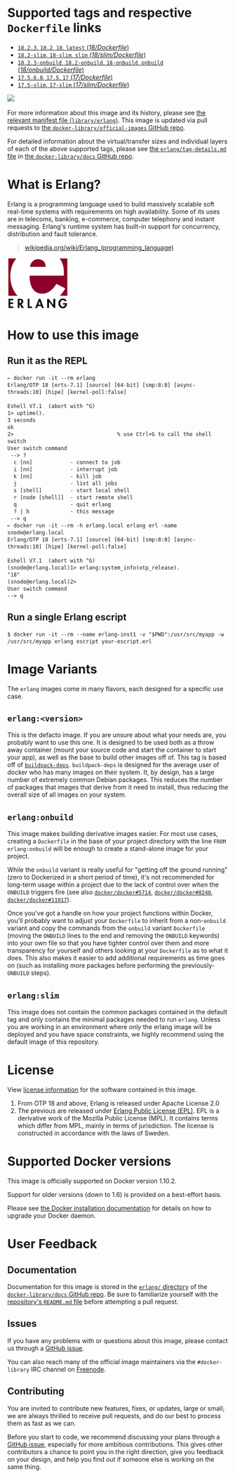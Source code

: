 # Supported tags and respective `Dockerfile` links

-	[`18.2.3`, `18.2`, `18`, `latest` (*18/Dockerfile*)](https://github.com/c0b/docker-erlang-otp/blob/7b450cd7f43203d34c10ae0d35e9f8ea67257415/18/Dockerfile)
-	[`18.2-slim`, `18-slim`, `slim` (*18/slim/Dockerfile*)](https://github.com/c0b/docker-erlang-otp/blob/7b450cd7f43203d34c10ae0d35e9f8ea67257415/18/slim/Dockerfile)
-	[`18.2.3-onbuild`, `18.2-onbuild`, `18-onbuild`, `onbuild` (*18/onbuild/Dockerfile*)](https://github.com/c0b/docker-erlang-otp/blob/7b450cd7f43203d34c10ae0d35e9f8ea67257415/18/onbuild/Dockerfile)
-	[`17.5.6.8`, `17.5`, `17` (*17/Dockerfile*)](https://github.com/c0b/docker-erlang-otp/blob/7b450cd7f43203d34c10ae0d35e9f8ea67257415/17/Dockerfile)
-	[`17.5-slim`, `17-slim` (*17/slim/Dockerfile*)](https://github.com/c0b/docker-erlang-otp/blob/7b450cd7f43203d34c10ae0d35e9f8ea67257415/17/slim/Dockerfile)

[![](https://badge.imagelayers.io/erlang:latest.svg)](https://imagelayers.io/?images=erlang:18.2.3,erlang:18.2-slim,erlang:18.2.3-onbuild,erlang:17.5.6.8,erlang:17.5-slim)

For more information about this image and its history, please see [the relevant manifest file (`library/erlang`)](https://github.com/docker-library/official-images/blob/master/library/erlang). This image is updated via pull requests to [the `docker-library/official-images` GitHub repo](https://github.com/docker-library/official-images).

For detailed information about the virtual/transfer sizes and individual layers of each of the above supported tags, please see [the `erlang/tag-details.md` file](https://github.com/docker-library/docs/blob/master/erlang/tag-details.md) in [the `docker-library/docs` GitHub repo](https://github.com/docker-library/docs).

# What is Erlang?

Erlang is a programming language used to build massively scalable soft real-time systems with requirements on high availability. Some of its uses are in telecoms, banking, e-commerce, computer telephony and instant messaging. Erlang's runtime system has built-in support for concurrency, distribution and fault tolerance.

> [wikipedia.org/wiki/Erlang_(programming_language)](https://en.wikipedia.org/wiki/Erlang_%28programming_language%29)

![logo](https://raw.githubusercontent.com/docker-library/docs/4144083772e02655d41aa10d6467aaf1e99fa77b/erlang/logo.png)

# How to use this image

## Run it as the REPL

```console
➸ docker run -it --rm erlang
Erlang/OTP 18 [erts-7.1] [source] [64-bit] [smp:8:8] [async-threads:10] [hipe] [kernel-poll:false]

Eshell V7.1  (abort with ^G)
1> uptime().
3 seconds
ok
2>                                 % use Ctrl+G to call the shell switch
User switch command
 --> ?
  c [nn]            - connect to job
  i [nn]            - interrupt job
  k [nn]            - kill job
  j                 - list all jobs
  s [shell]         - start local shell
  r [node [shell]]  - start remote shell
  q                 - quit erlang
  ? | h             - this message
 --> q
➸ docker run -it --rm -h erlang.local erlang erl -name snode@erlang.local
Erlang/OTP 18 [erts-7.1] [source] [64-bit] [smp:8:8] [async-threads:10] [hipe] [kernel-poll:false]

Eshell V7.1  (abort with ^G)
(snode@erlang.local)1> erlang:system_info(otp_release).
"18"
(snode@erlang.local)2>
User switch command
--> q
```

## Run a single Erlang escript

```console
$ docker run -it --rm --name erlang-inst1 -v "$PWD":/usr/src/myapp -w /usr/src/myapp erlang escript your-escript.erl
```

# Image Variants

The `erlang` images come in many flavors, each designed for a specific use case.

## `erlang:<version>`

This is the defacto image. If you are unsure about what your needs are, you probably want to use this one. It is designed to be used both as a throw away container (mount your source code and start the container to start your app), as well as the base to build other images off of. This tag is based off of [`buildpack-deps`](https://registry.hub.docker.com/_/buildpack-deps/). `buildpack-deps` is designed for the average user of docker who has many images on their system. It, by design, has a large number of extremely common Debian packages. This reduces the number of packages that images that derive from it need to install, thus reducing the overall size of all images on your system.

## `erlang:onbuild`

This image makes building derivative images easier. For most use cases, creating a `Dockerfile` in the base of your project directory with the line `FROM erlang:onbuild` will be enough to create a stand-alone image for your project.

While the `onbuild` variant is really useful for "getting off the ground running" (zero to Dockerized in a short period of time), it's not recommended for long-term usage within a project due to the lack of control over *when* the `ONBUILD` triggers fire (see also [`docker/docker#5714`](https://github.com/docker/docker/issues/5714), [`docker/docker#8240`](https://github.com/docker/docker/issues/8240), [`docker/docker#11917`](https://github.com/docker/docker/issues/11917)).

Once you've got a handle on how your project functions within Docker, you'll probably want to adjust your `Dockerfile` to inherit from a non-`onbuild` variant and copy the commands from the `onbuild` variant `Dockerfile` (moving the `ONBUILD` lines to the end and removing the `ONBUILD` keywords) into your own file so that you have tighter control over them and more transparency for yourself and others looking at your `Dockerfile` as to what it does. This also makes it easier to add additional requirements as time goes on (such as installing more packages before performing the previously-`ONBUILD` steps).

## `erlang:slim`

This image does not contain the common packages contained in the default tag and only contains the minimal packages needed to run `erlang`. Unless you are working in an environment where *only* the erlang image will be deployed and you have space constraints, we highly recommend using the default image of this repository.

# License

View [license information](http://www.erlang.org/about.html) for the software contained in this image.

1.	From OTP 18 and above, Erlang is released under Apache License 2.0
2.	The previous are released under [Erlang Public License (EPL)](http://www.erlang.org/EPLICENSE). EPL is a derivative work of the Mozilla Public License (MPL). It contains terms which differ from MPL, mainly in terms of jurisdiction. The license is constructed in accordance with the laws of Sweden.

# Supported Docker versions

This image is officially supported on Docker version 1.10.2.

Support for older versions (down to 1.6) is provided on a best-effort basis.

Please see [the Docker installation documentation](https://docs.docker.com/installation/) for details on how to upgrade your Docker daemon.

# User Feedback

## Documentation

Documentation for this image is stored in the [`erlang/` directory](https://github.com/docker-library/docs/tree/master/erlang) of the [`docker-library/docs` GitHub repo](https://github.com/docker-library/docs). Be sure to familiarize yourself with the [repository's `README.md` file](https://github.com/docker-library/docs/blob/master/README.md) before attempting a pull request.

## Issues

If you have any problems with or questions about this image, please contact us through a [GitHub issue](https://github.com/c0b/docker-erlang-otp/issues).

You can also reach many of the official image maintainers via the `#docker-library` IRC channel on [Freenode](https://freenode.net).

## Contributing

You are invited to contribute new features, fixes, or updates, large or small; we are always thrilled to receive pull requests, and do our best to process them as fast as we can.

Before you start to code, we recommend discussing your plans through a [GitHub issue](https://github.com/c0b/docker-erlang-otp/issues), especially for more ambitious contributions. This gives other contributors a chance to point you in the right direction, give you feedback on your design, and help you find out if someone else is working on the same thing.
